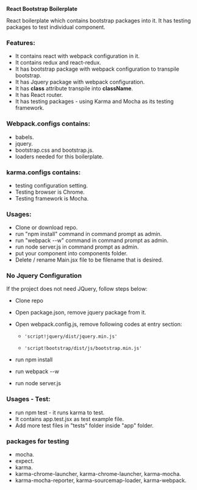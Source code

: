 **React Bootstrap Boilerplate**

React boilerplate which contains bootstrap packages into it.
It has testing packages to test individual component.

### Features: ###
* It contains react with webpack configuration in it.
* It contains redux and react-redux.
* It has bootstrap package with webpack configuration to transpile bootstrap.
* It has Jquery package with webpack configuration.
* It has **class** attribute transpile into **className**.
* It has React router.
* It has testing packages - using Karma and Mocha as its testing framework.

### Webpack.configs contains: ###
* babels.
* jquery. 
* bootstrap.css and bootstrap.js.
* loaders needed for this boilerplate.

### karma.configs contains: ###
* testing configuration setting.
* Testing browser is Chrome.
* Testing framework is Mocha.

### Usages: ###
* Clone or download repo.
* run "npm install" command in command prompt as admin.
* run "webpack --w" command in command prompt as admin.
* run node server.js in command prompt as admin.
* put your component into components folder.
* Delete / rename Main.jsx file to be filename that is desired.

### No Jquery Configuration ###
If the project does not need JQuery, follow steps below:

* Clone repo
* Open package.json, remove jquery package from it.
* Open webpack.config.js, remove following codes at entry section:

    * `'script!jquery/dist/jquery.min.js'`

    * `'script!bootstrap/dist/js/bootstrap.min.js'`

* run npm install
* run webpack --w
* run node server.js

### Usages - Test: ###
* run npm test - it runs karma to test.
* It contains app.test.jsx as test example file.
* Add more test files in "tests" folder inside "app" folder.

### packages for testing ###
* mocha.
* expect.
* karma.
* karma-chrome-launcher, karma-chrome-launcher, karma-mocha.
* karma-mocha-reporter, karma-sourcemap-loader, karma-webpack.